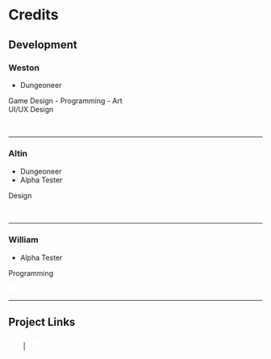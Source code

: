<!-- #!credits -->
# Credits

## Development

### Weston
- Dungeoneer  

Game Design - Programming - Art  
UI/UX Design  

[<img src="./ui_resources/credits/github-mark-white.png" alt="Github" width=15/>](https://github.com/westbot657)

---

### Altin
- Dungeoneer  
- Alpha Tester  

Design  

[<img src="./ui_resources/credits/github-mark-white.png" alt="Github" width=15/>](https://github.com/altincloak)

---

### William
- Alpha Tester  

Programming  

[<img src="./ui_resources/credits/github-mark-white.png" alt="Github" width=15/>](https://github.com/wbfw3131)

---


## Project Links
[<img src="./ui_resources/credits/github-mark-white.png" alt="Check out the Github!" width=25>](https://github.com/westbot657/DungeonEngineReleases)
| [<img src="./ui_resources/credits/discord-mark-white.png" alt="Join the Discord server!" width=25/>](https://discord.com/channels/1176833577086881804/1176960240017748048/1176991742503964713)




